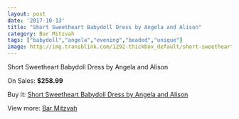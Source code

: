 ```yaml
---
layout: post
date: '2017-10-13'
title: "Short Sweetheart Babydoll Dress by Angela and Alison"
category: Bar Mitzvah
tags: ["babydoll","angela","evening","beaded","unique"]
image: http://img.transblink.com/1292-thickbox_default/short-sweetheart-babydoll-dress-by-angela-and-alison.jpg
---
```

Short Sweetheart Babydoll Dress by Angela and Alison

On Sales: **$258.99**
<a href="https://www.transblink.com/en/bar-mitzvah/379-short-sweetheart-babydoll-dress-by-angela-and-alison.html"><amp-img layout="responsive" width="600" height="600" src="//img.transblink.com/1292-thickbox_default/short-sweetheart-babydoll-dress-by-angela-and-alison.jpg" alt="Short Sweetheart Babydoll Dress by Angela and Alison 0" /></a>
<a href="https://www.transblink.com/en/bar-mitzvah/379-short-sweetheart-babydoll-dress-by-angela-and-alison.html"><amp-img layout="responsive" width="600" height="600" src="//img.transblink.com/1294-thickbox_default/short-sweetheart-babydoll-dress-by-angela-and-alison.jpg" alt="Short Sweetheart Babydoll Dress by Angela and Alison 1" /></a>
<a href="https://www.transblink.com/en/bar-mitzvah/379-short-sweetheart-babydoll-dress-by-angela-and-alison.html"><amp-img layout="responsive" width="600" height="600" src="//img.transblink.com/1293-thickbox_default/short-sweetheart-babydoll-dress-by-angela-and-alison.jpg" alt="Short Sweetheart Babydoll Dress by Angela and Alison 2" /></a>

Buy it: [Short Sweetheart Babydoll Dress by Angela and Alison](https://www.transblink.com/en/bar-mitzvah/379-short-sweetheart-babydoll-dress-by-angela-and-alison.html "Short Sweetheart Babydoll Dress by Angela and Alison")

View more: [Bar Mitzvah](https://www.transblink.com/en/2-bar-mitzvah "Bar Mitzvah")
